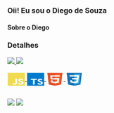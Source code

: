 ### Oii! Eu sou o Diego de Souza
 
#### Sobre o Diego

### Detalhes

<div>
  <a href= "https://github.com/Desbimo">
<img height="180em" src="https://github-readme-stats.vercel.app/api?username=Desbimo&show_icons=true&count_private=true&theme=tokyonight"/>
<img height="180em" src= "https://github-readme-stats.vercel.app/api/top-langs/?username=Desbimo&layout=compact"/>
</div>
<div style="display: inline_block"><br>
  <img align="center" alt="Desbimo-Js" height="30" width="40" src="https://raw.githubusercontent.com/devicons/devicon/master/icons/javascript/javascript-plain.svg">
  <img align="center" alt="Desbimo-Ts" height="30" width="40" src="https://raw.githubusercontent.com/devicons/devicon/master/icons/typescript/typescript-plain.svg">
  <img align="center" alt="Desbimo-HTML" height="30" width="40" src="https://raw.githubusercontent.com/devicons/devicon/master/icons/html5/html5-original.svg">
  <img align="center" alt="Desbimo-CSS" height="30" width="40" src="https://raw.githubusercontent.com/devicons/devicon/master/icons/css3/css3-original.svg">
</div>

##

<div>
  <a href = "diegodecstraid@gmail.com"><img src="https://img.shields.io/badge/-Gmail-%23333?style=for-the-badge&logo=gmail&logoColor=red" target="_blank"></a>
  <a href="https://www.linkedin.com/in/diego-souza-dev/" target="_blank"><img src="https://img.shields.io/badge/-LinkedIn-%230077B5?style=for-the-badge&logo=linkedin&logoColor=white" target="_blank"></a> 
</div>
